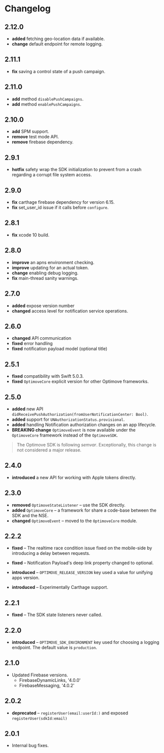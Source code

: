 # Changelog

## 2.12.0

- **added** fetching geo-location data if available.
- **change** default endpoint for remote logging.

## 2.11.1

- **fix** saving a control state of a push campaign.

## 2.11.0

- **add** method `disablePushCampaigns`.
- **add** method `enablePushCampaigns`.

## 2.10.0

- **add** SPM support.
- **remove** test mode API.
- **remove** firebase dependency.

## 2.9.1

- **hotfix** safety wrap the SDK initialization to prevent from a crash regarding a corrupt file system access.

## 2.9.0

- **fix** carthage firebase dependency for version 6.15.
- **fix** set_user_id issue if it calls before `configure`.

## 2.8.1

- **fix** xcode 10 build.

## 2.8.0

- **improve** an apns environment checking.
- **improve** updating for an actual token.
- **change** enabling debug logging.
- **fix** main-thread sanity warnings.

## 2.7.0

- **added** expose version number
- **changed** access level for notification service operations.

## 2.6.0

- **changed** API communication
- **fixed** error handling
- **fixed** notification payload model (optional title)

## 2.5.1

* **fixed** compatibility with Swift 5.0.3.
* **fixed** `OptimoveCore` explicit version for other Optimove frameworks.

## 2.5.0

* **added** new API `didReceivePushAuthorization(fromUserNotificationCenter: Bool)`.
* **added** support for `UNAuthorizationStatus.provisional`.
* **added** handling Notification authorization changes on an app lifecycle.
* **BREAKING change** `OptimoveEvent` is now available under the `OptimoveCore` framework instead of the `OptimoveSDK`.

> The Optimove SDK is following _semvar_. Exceptionally, this change is not considered a major release.

## 2.4.0

* **introduced** a new API for working with Apple tokens directly.

## 2.3.0

* **removed** `OptimoveStateListener` – use the SDK directly.
* **added** `OptimoveCore` – a framework for share a code-base between the SDK and the NSE.
* **changed** `OptimoveEvent` – moved to the `OptimoveCore` module.

## 2.2.2

* **fixed** – The realtime race condition issue fixed on the mobile-side by introducing a delay between requests.
* **fixed** – Notification Payload's deep link property changed to optional.

* **introduced** – `OPTIMOVE_RELEASE_VERSION` key used a value for unifying apps version.
* **introduced** – Experimentally Carthage support.

## 2.2.1

* **fixed** – The SDK state listeners never called.

## 2.2.0

* **introduced** – `OPTIMOVE_SDK_ENVIRONMENT` key used for choosing a logging endpoint. The default value is `production`.

## 2.1.0

* Updated Firebase versions.
  * FirebaseDynamicLinks, '4.0.0'
  * FirebaseMessaging, '4.0.2'

## 2.0.2

* **deprecated** – `registerUser(email:userId:)` and exposed `registerUser(sdkId:email)`

## 2.0.1

* Internal bug fixes.
